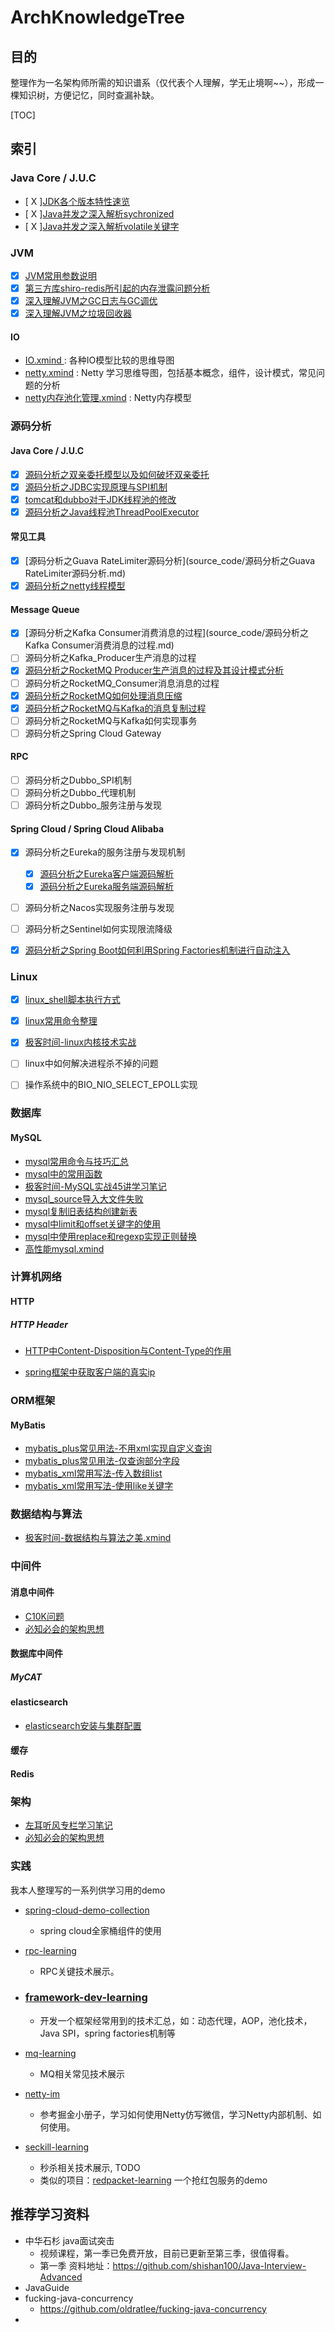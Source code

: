 # ArchKnowledgeTree

## 目的
整理作为一名架构师所需的知识谱系（仅代表个人理解，学无止境啊~~），形成一棵知识树，方便记忆，同时查漏补缺。

[TOC]



## 索引

### Java Core / J.U.C

- [ X ][JDK各个版本特性速览](java/JDK各个版本特性速览.md)
- [ X ][Java并发之深入解析sychronized](java/Java并发之深入解析sychronized.md)
- [ X ][Java并发之深入解析volatile关键字](java/Java并发之深入解析volatile关键字.md)

### JVM  

- [X] [JVM常用参数说明](jvm/JVM常用参数说明.md)
- [X] [第三方库shiro-redis所引起的内存泄露问题分析](jvm/第三方库shiro-redis所引起的内存泄露问题分析.md)
- [X] [深入理解JVM之GC日志与GC调优](jvm/深入理解JVM之GC日志与GC调优.md)
- [X] [深入理解JVM之垃圾回收器](jvm/深入理解JVM之垃圾回收器.md) 

#### IO
- [IO.xmind ](io/IO.xmind) : 各种IO模型比较的思维导图
- [netty.xmind](io/netty.xmind) : Netty 学习思维导图，包括基本概念，组件，设计模式，常见问题的分析
- [netty内存池化管理.xmind](io/netty内存池化管理.xmind) : Netty内存模型

### 源码分析

#### Java Core / J.U.C
- [X] [源码分析之双亲委托模型以及如何破坏双亲委托](source_code/源码分析之双亲委托模型以及如何破坏双亲委托.md)
- [X] [源码分析之JDBC实现原理与SPI机制](source_code/源码分析之JDBC实现原理与SPI机制.md)
- [X] [tomcat和dubbo对于JDK线程池的修改](source_code/tomcat和dubbo对于JDK线程池的修改.md)
- [X] [源码分析之Java线程池ThreadPoolExecutor](source_code/源码分析之Java线程池ThreadPoolExecutor.md)

#### 常见工具
- [X] [源码分析之Guava RateLimiter源码分析](source_code/源码分析之Guava RateLimiter源码分析.md)
- [X] [源码分析之netty线程模型](source_code/源码分析之netty线程模型.md)

#### Message Queue

- [X] [源码分析之Kafka Consumer消费消息的过程](source_code/源码分析之Kafka Consumer消费消息的过程.md)
- [ ] 源码分析之Kafka_Producer生产消息的过程
- [X] [源码分析之RocketMQ Producer生产消息的过程及其设计模式分析](source_code/源码分析之RocketMQ_Producer生产消息的过程及其设计模式分析.md)
- [ ] 源码分析之RocketMQ_Consumer消息消息的过程
- [X] [源码分析之RocketMQ如何处理消息压缩](source_code/源码分析之RocketMQ如何处理消息压缩.md)
- [X] [源码分析之RocketMQ与Kafka的消息复制过程](source_code/源码分析之RocketMQ与Kafka的消息复制过程.md)
- [ ] 源码分析之RocketMQ与Kafka如何实现事务
- [ ] 源码分析之Spring Cloud Gateway

#### RPC  

- [ ] 源码分析之Dubbo_SPI机制
- [ ] 源码分析之Dubbo_代理机制
- [ ] 源码分析之Dubbo_服务注册与发现

#### Spring Cloud / Spring Cloud Alibaba  

- [x] 源码分析之Eureka的服务注册与发现机制
  - [x] [源码分析之Eureka客户端源码解析](source_code/源码分析之Eureka客户端源码解析.md)
  - [x] [源码分析之Eureka服务端源码解析](source_code/源码分析之Eureka服务端源码解析.md)
- [ ] 源码分析之Nacos实现服务注册与发现
- [ ] 源码分析之Sentinel如何实现限流降级
- [X] [源码分析之Spring Boot如何利用Spring Factories机制进行自动注入](source_code/源码分析之Spring_Boot如何利用Spring_Factories机制进行自动注入.md)


### Linux
- [X] [linux_shell脚本执行方式](linux/linux_shell脚本执行方式.md)
- [X] [linux常用命令整理](linux/linux常用命令整理.md)
- [X] [极客时间-linux内核技术实战](linux/linux内核技术实战.xmind)
- [ ] linux中如何解决进程杀不掉的问题
- [ ] 操作系统中的BIO_NIO_SELECT_EPOLL实现





### 数据库

#### MySQL
- [mysql常用命令与技巧汇总](mysql/mysql常用命令与技巧汇总.md)
- [mysql中的常用函数](mysql/mysql中的常用函数.md)
- [极客时间-MySQL实战45讲学习笔记](mysql/极客时间-MySQL实战45讲学习笔记)
- [mysql_source导入大文件失败](mysql/mysql_source导入大文件失败)
- [mysql复制旧表结构创建新表](mysql/mysql复制旧表结构创建新表.md)
- [mysql中limit和offset关键字的使用](mysql/mysql中limit和offset关键字的使用.md)
- [mysql中使用replace和regexp实现正则替换](mysql/mysql中使用replace和regexp实现正则替换.md)
- [高性能mysql.xmind](mysql/高性能mysql.xmind)


### 计算机网络

#### HTTP

##### HTTP Header
- [HTTP中Content-Disposition与Content-Type的作用](network/HTTP中Content-Disposition与Content-Type的作用.md)

- [spring框架中获取客户端的真实ip](network/spring框架中获取客户端的真实ip.md)


### ORM框架

#### MyBatis
- [mybatis_plus常见用法-不用xml实现自定义查询](frameworks/mybatis_and_mybatis_plus/mybatis_plus常见用法-不用xml实现自定义查询.md)
- [mybatis_plus常见用法-仅查询部分字段](frameworks/mybatis_and_mybatis_plus/mybatis_plus常见用法-仅查询部分字段.md)
- [mybatis_xml常用写法-传入数组list](frameworks/mybatis_and_mybatis_plus/mybatis_xml常用写法-传入数组list.md)
- [mybatis_xml常用写法-使用like关键字](frameworks/mybatis_and_mybatis_plus/mybatis_xml常用写法-使用like关键字.md)

### 数据结构与算法

- [极客时间-数据结构与算法之美.xmind](algorithm/极客时间-数据结构与算法之美听课笔记.xmind)

### 中间件
#### 消息中间件

- [C10K问题](architecture/C10K问题.xmind)
- [必知必会的架构思想](architecture/必知必会的架构思想.xmind)


#### 数据库中间件

##### MyCAT


#### elasticsearch
- [elasticsearch安装与集群配置](middleware/elasticsearch/elasticsearch安装与集群配置.md)

#### 缓存

#### Redis


### 架构
- [左耳听风专栏学习笔记](architecture/左耳听风专栏学习笔记.md)
- [必知必会的架构思想](drchitecture/必知必会的架构思想.xmind)



### 实践

我本人整理写的一系列供学习用的demo

- [spring-cloud-demo-collection ](https://github.com/evasnowind/spring-cloud-demo-collection)
  
  - spring cloud全家桶组件的使用
  
- [rpc-learning](https://github.com/evasnowind/rpc-learning)

  - RPC关键技术展示。

- ### [framework-dev-learning](https://github.com/evasnowind/framework-dev-learning)

  - 开发一个框架经常用到的技术汇总，如：动态代理，AOP，池化技术，Java SPI，spring factories机制等

- [mq-learning](https://github.com/evasnowind/mq-learning)

  - MQ相关常见技术展示

- [netty-im](https://github.com/evasnowind/netty-im)
  
  - 参考掘金小册子，学习如何使用Netty仿写微信，学习Netty内部机制、如何使用。
  
- [seckill-learning](https://github.com/evasnowind/seckill-learning) 

  - 秒杀相关技术展示, TODO
  - 类似的项目：[redpacket-learning](https://github.com/evasnowind/redpacket-learning) 一个抢红包服务的demo



## 推荐学习资料

- 中华石杉 java面试突击
  - 视频课程，第一季已免费开放，目前已更新至第三季，很值得看。
  - 第一季 资料地址：https://github.com/shishan100/Java-Interview-Advanced
- JavaGuide
- fucking-java-concurrency
  - https://github.com/oldratlee/fucking-java-concurrency
- 
